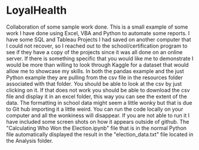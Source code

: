 # LoyalHealth
Collaboration of some sample work done.
This is a small example of some work I have done using Excel, VBA and Python to automate some reports. I have some SQL and Tableau Projects I had saved on another computer that I could not recover, so I reached out to the school/certification program to see if they have a copy of the projects since it was all done on an online server.
If there is something specific that you would like me to demonstrate I would be more than willing to look through Kaggle for a dataset that would allow me to showcase my skills.
In both the pandas example and the just Python example they are pulling from the csv file in the resources folder associated with that folder. You should be able to look at the csv by just clicking on it. If that does not work you should be able to download the csv file and display it in an excel folder, this way you can see the extent of the data.
The formatting in school data might seem a little wonky but that is due to Git hub importing it a little weird. You can run the code locally on your computer and all the wonkiness will disappear. If you are not able to run it I have included some screen shots on how it appears outside of github.
The "Calculating Who Won the Election.ipynb" file that is in the normal Python file automatically displayed the result in the "election_data.txt" file located in the Analysis folder.
